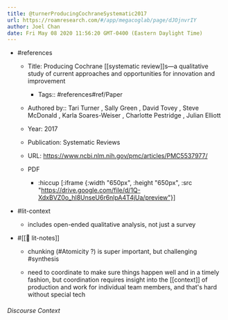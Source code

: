 ```yaml
---
title: @turnerProducingCochraneSystematic2017
url: https://roamresearch.com/#/app/megacoglab/page/dJOjnvrIY
author: Joel Chan
date: Fri May 08 2020 11:56:20 GMT-0400 (Eastern Daylight Time)
---
```


- #references

    - Title: Producing Cochrane [[systematic review]]s—a qualitative study of current approaches and opportunities for innovation and improvement

        - Tags:: #references#ref/Paper

    - Authored by::  Tari Turner ,  Sally Green ,  David Tovey ,  Steve McDonald ,  Karla Soares-Weiser ,  Charlotte Pestridge ,  Julian Elliott

    - Year: 2017

    - Publication: Systematic Reviews

    - URL: https://www.ncbi.nlm.nih.gov/pmc/articles/PMC5537977/

    - PDF

        - :hiccup [:iframe {:width "650px", :height "650px", :src "https://drive.google.com/file/d/1Q-XdxBVZ0o_hl8UnseU6r6nlpA4T4jUa/preview"}]
- #lit-context

    - includes open-ended qualitative analysis, not just a survey
- #[[📝 lit-notes]]

    - chunking (#Atomicity ?) is super important, but challenging #synthesis

    - need to coordinate to make sure things happen well and in a timely fashion, but coordination requires insight into the [[context]] of production and work for individual team members, and that's hard without special tech

###### Discourse Context


